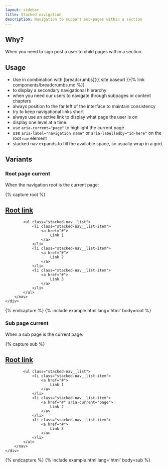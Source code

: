 ```yaml
---
layout: sidebar
title: Stacked navigation
description: Navigation to support sub-pages within a section
---
```


## Why?
When you need to sign post a user to child pages within a section.

## Usage
- Use in combination with [breadcrumbs]({{ site.baseurl }}{% link components/breadcrumbs.md %})
- to display a secondary navigational hierarchy 
- when you need our users to navigate through subpages or content chapters
- always position to the far left of the interface to maintain consistency
- try to keep navigational links short
- always use an active link to display what page the user is on
- display one level at a time.
- use `aria-current="page"` to highlight the current page
- use `aria-label="navigation name"` or `aria-labelledby="id-here"` on the root `nav` element
- stacked nav expands to fill the available space, so usually wrap in a grid.

## Variants

### Root page current

When the navigation root is the current page:

{% capture root %}
<div class="grid" data-no-inpagenav>
    <div data-g="12 sm:4">
        <nav class="stacked-nav">
            <h2 class="stacked-nav__root">
                <a href="#" aria-current="page">
                    Root link
                </a>
            </h2>

            <ul class="stacked-nav__list">
                <li class="stacked-nav__list-item">
                    <a href="#">
                        Link 1
                    </a>
                </li>
                <li class="stacked-nav__list-item">
                    <a href="#">
                        Link 2
                    </a>
                </li>
                <li class="stacked-nav__list-item">
                    <a href="#">
                        Link 3
                    </a>
                </li>
            </ul>
        </nav>
    </div>
</div>
{% endcapture %}
{% include example.html lang='html' body=root %}

### Sub page current

When a sub page is the current page:

{% capture sub %}
<div class="grid" data-no-inpagenav>
    <div data-g="12 sm:4">
        <nav class="stacked-nav">
            <h2 class="stacked-nav__root">
                <a href="#">
                    Root link
                </a>
            </h2>

            <ul class="stacked-nav__list">
                <li class="stacked-nav__list-item">
                    <a href="#">
                        Link 1
                    </a>
                </li>
                <li class="stacked-nav__list-item">
                    <a href="#" aria-current="page">
                        Link 2
                    </a>
                </li>
                <li class="stacked-nav__list-item">
                    <a href="#">
                        Link 3
                    </a>
                </li>
            </ul>
        </nav>
    </div>
</div>
{% endcapture %}
{% include example.html lang='html' body=sub %}